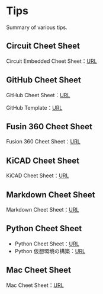 # Tips

Summary of various tips.

## Circuit Cheet Sheet

Circuit Embedded Cheet Sheet：[URL](Circuit/Circuit.md)

## GitHub Cheet Sheet

GitHub Cheet Sheet：[URL](GitHub/GitHub_CheetSheet.md)

GitHub Template：[URL](GitHub/GitHub.md)

## Fusin 360 Cheet Sheet

Fusion 360 Cheet Sheet：[URL](Fusion360/Fusion360_CheetSheet.md)

## KiCAD Cheet Sheet

KiCAD Cheet Sheet：[URL](KiCad/KiCad_CheetSheet.md)

## Markdown Cheet Sheet

Markdown Cheet Sheet：[URL](Markdown/Markdown_CheetSheet.md)

## Python Cheet Sheet

- Python Cheet Sheet：[URL](Python/Python_CheetShett.md)
- Python 仮想環境の構築：[URL](Python/Python_VirtualEnv.md)

## Mac Cheet Sheet

Mac Cheet Sheet：[URL](Mac/Mac_CheetSheet.md)
